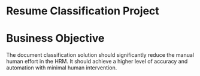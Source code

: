 # Resume Classification Project

# Business Objective 
The document classification solution should significantly reduce the manual human effort in the HRM. It should achieve a higher level of accuracy and automation with minimal human intervention.

